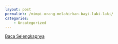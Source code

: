 ```yaml
---
layout: post
permalink: /mimpi-orang-melahirkan-bayi-laki-laki/
categories:
    - Uncategorized
---
```


[Baca Selengkapnya](/03)